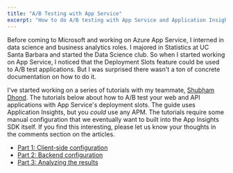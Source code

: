 ```yaml
---
title: "A/B Testing with App Service"
excerpt: "How to do A/B testing with App Service and Application Insights"
---
```


Before coming to Microsoft and working on Azure App Service, I interned in data science and business analytics roles. I majored in Statistics at UC Santa Barbara and started the Data Science club. So when I started working on App Service, I noticed that the Deployment Slots feature could be used to A/B test applications. But I was surprised there wasn't a ton of concrete documentation on how to do it.

I've started working on a series of tutorials with my teammate, [Shubham Dhond](https://www.linkedin.com/in/shubham-dhond-04b6a6a4/). The tutorials below about how to A/B test your web and API applications with App Service's deployment slots. The guide uses Application Insights, but you *could* use any APM. The tutorials require some manual configuration that we eventually want to built into the App Insights SDK itself. If you find this interesting, please let us know your thoughts in the comments section on the articles.

- [Part 1: Client-side configuration](https://azure.github.io/AppService/2020/08/03/ab_testing_app_service.html)
- [Part 2: Backend configuration](https://azure.github.io/AppService/2020/08/24/ab_testing_app_service2.html)
- [Part 3: Analyzing the results](https://azure.github.io/AppService/2020/10/20/ab_testing_app_service3.html)

